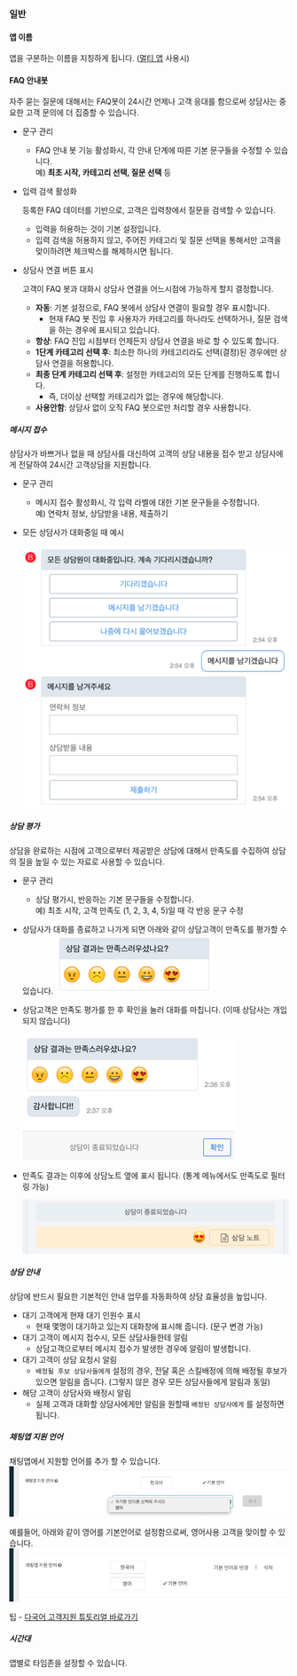 ### 일반

#### 앱 이름

앱을 구분하는 이름을 지칭하게 됩니다. ([멀티 앱](https://guide.gitple.io/#/multiapp) 사용시)

#### FAQ 안내봇

자주 묻는 질문에 대해서는 FAQ봇이 24시간 언제나 고객 응대를 함으로써 상담사는 중요한 고객 문의에 더 집중할 수 있습니다.
* 문구 관리
  - FAQ 안내 봇 기능 활성화시, 각 안내 단계에 따른 기본 문구들을 수정할 수 있습니다.  
    예) **최초 시작, 카테고리 선택, 질문 선택** 등

* 입력 검색 활성화
  
  등록한 FAQ 데이터를 기반으로, 고객은 입력창에서 질문을 검색할 수 있습니다.
  
  - 입력을 허용하는 것이 기본 설정입니다.
  - 입력 검색을 허용하지 않고, 주어진 카테고리 및 질문 선택을 통해서만 고객을 맞이하려면 체크박스를 해제하시면 됩니다.

* 상담사 연결 버튼 표시
  
  고객이 FAQ 봇과 대화시 상담사 연결을 어느시점에 가능하게 할지 결정합니다.

  - **자동**: 기본 설정으로, FAQ 봇에서 상담사 연결이 필요할 경우 표시합니다.
    - 현재 FAQ 봇 진입 후 사용자가 카테고리를 하나라도 선택하거나, 질문 검색을 하는 경우에 표시되고 있습니다.
  - **항상**: FAQ 진입 시점부터 언제든지 상담사 연결을 바로 할 수 있도록 합니다.
  - **1단계 카테고리 선택 후**: 최소한 하나의 카테고리라도 선택(결정)된 경우에만 상담사 연결을 허용합니다.
  - **최종 단계 카테고리 선택 후**: 설정한 카테고리의 모든 단계를 진행하도록 합니다.
    - 즉, 더이상 선택할 카테고리가 없는 경우에 해당합니다.
  - **사용안함**: 상담사 없이 오직 FAQ 봇으로만 처리할 경우 사용합니다.

##### 메시지 접수

상담사가 바쁘거나 없을 때 상담사를 대신하여 고객의 상담 내용을 접수 받고 상담사에게 전달하여 24시간 고객상담을 지원합니다.

* 문구 관리
  - 메시지 접수 활성화시, 각 입력 라벨에 대한 기본 문구들을 수정합니다.  
    예) 연락처 정보, 상담받을 내용, 제출하기

* 모든 상담사가 대화중일 때 예시

  ![Submit Bot](assets/images/ws-settings-app/botSubmit.png)

##### 상담 평가

상담을 완료하는 시점에 고객으로부터 제공받은 상담에 대해서 만족도를 수집하여 상담의 질을 높일 수 있는 자료로 사용할 수 있습니다.

 * 문구 관리
   - 상담 평가시, 반응하는 기본 문구들을 수정합니다.  
     예) 최초 시작, 고객 만족도 (1, 2, 3, 4, 5)일 때 각 반응 문구 수정

 * 상담사가 대화를 종료하고 나가게 되면 아래와 같이 상담고객이 만족도를 평가할 수 있습니다.
   ![Rating Bot](assets/images/ws-settings-app/botRating.png)

 * 상담고객은 만족도 평가를 한 후 확인을 눌러 대화를 마칩니다. (이때 상담사는 개입되지 않습니다)

    ![Rating Bot rated](assets/images/ws-settings-app/botRated.png)

 * 만족도 결과는 이후에 상담노트 옆에 표시 됩니다. (통계 메뉴에서도 만족도로 필터링 가능)

    ![Customer Rating](assets/images/ws-settings-app/wsRating.png)

##### 상담 안내

상담에 반드시 필요한 기본적인 안내 업무를 자동화하여 상담 효율성을 높입니다.

* 대기 고객에게 현재 대기 인원수 표시
  - 현재 몇명이 대기하고 있는지 대화창에 표시해 줍니다. (문구 변경 가능)
* 대기 고객이 메시지 접수시, 모든 상담사들한테 알림
  - 상담고객으로부터 메시지 접수가 발생한 경우에 알림이 발생합니다.
* 대기 고객이 상담 요청시 알림
  - `배정될 후보 상담사들에게` 설정의 경우, 전달 혹은 스킬배정에 의해 배정될 후보가 있으면 알림을 줍니다. (그렇지 않은 경우 모든 상담사들에게 알림과 동일)
* 해당 고객이 상담사와 배정시 알림
  - 실제 고객과 대화할 상담사에게만 알림을 원할때 `배정된 상담사에게` 를 설정하면 됩니다.

##### 채팅앱 지원 언어

채팅앱에서 지원할 언어를 추가 할 수 있습니다.
![WS Setting In-app Languages](assets/images/ws-settings-app/wsSettingInappLang.png)

예를들어, 아래와 같이 영어를 기본언어로 설정함으로써, 영어사용 고객을 맞이할 수 있습니다.
![WS Setting In-app Languages](assets/images/ws-settings-app/wsSettingInappLangEng.png)

팁 -  [다국어 고객지원 튜토리얼 바로가기](multilang.md)

##### 시간대

앱별로 타임존을 설정할 수 있습니다.
